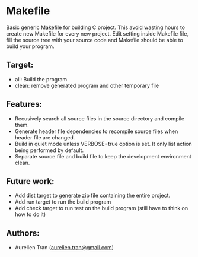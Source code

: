 Makefile
========

Basic generic Makefile for building C project. This avoid wasting hours to create new Makefile
for every new project. Edit setting inside Makefile file, fill the source tree with your source
code and Makefile should be able to build your program.

## Target:
* all: Build the program
* clean: remove generated program and other temporary file

## Features:
* Recusively search all source files in the source directory and compile them.
* Generate header file dependencies to recompile source files when header file are changed.
* Build in quiet mode unless VERBOSE=true option is set. It only list action being performed by default.
* Separate source file and build file to keep the development environment clean.

## Future work:
* Add dist target to generate zip file containing the entire project.
* Add run target to run the build program
* Add check target to run test on the build program (still have to think on how to do it)

## Authors:
* Aurelien Tran (aurelien.tran@gmail.com)

